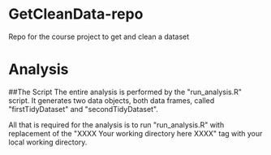 # GetCleanData-repo
Repo for the course project to get and clean a dataset

# Analysis
##The Script
The entire analysis is performed by the "run_analysis.R" script.  It generates two
data objects, both data frames, called "firstTidyDataset" and "secondTidyDataset".

All that is required for the analysis is to run "run_analysis.R" with replacement
of the "XXXX Your working directory here XXXX" tag with your local working directory.
